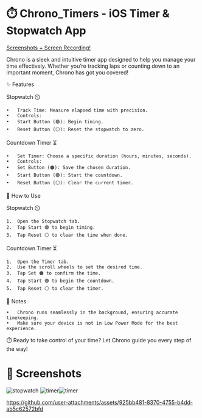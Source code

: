 # ⏱️ Chrono_Timers - iOS Timer & Stopwatch App

[Screenshots + Screen Recording!](#Screenshots)

Chrono is a sleek and intuitive timer app designed to help you manage your time effectively. Whether you’re tracking laps or counting down to an important moment, Chrono has got you covered!

✨ Features

Stopwatch ⏲️

	•	Track Time: Measure elapsed time with precision.
	•	Controls:
	•	Start Button (🟢): Begin timing.
	•	Reset Button (⚪️): Reset the stopwatch to zero.

Countdown Timer ⏳

	•	Set Timer: Choose a specific duration (hours, minutes, seconds).
	•	Controls:
	•	Set Button (🟠): Save the chosen duration.
	•	Start Button (🟢): Start the countdown.
	•	Reset Button (⚪️): Clear the current timer.

📖 How to Use

Stopwatch ⏲️

	1.	Open the Stopwatch tab.
	2.	Tap Start 🟢 to begin timing.
	3.	Tap Reset ⚪️ to clear the time when done.

Countdown Timer ⏳

	1.	Open the Timer tab.
	2.	Use the scroll wheels to set the desired time.
	3.	Tap Set 🟠 to confirm the time.
	4.	Tap Start 🟢 to begin the countdown.
	5.	Tap Reset ⚪️ to clear the timer.

🔔 Notes

	•	Chrono runs seamlessly in the background, ensuring accurate timekeeping.
	•	Make sure your device is not in Low Power Mode for the best experience.

⏱️ Ready to take control of your time? Let Chrono guide you every step of the way!


# 📸 Screenshots

![stopwatch](https://github.com/user-attachments/assets/3abb84fe-2b72-49c5-b37a-e3e0abf99c68)
![timer](images/timer.jpg)![timer](https://github.com/user-attachments/assets/70afeb73-7310-442a-8506-2c88f0e999e3)

https://github.com/user-attachments/assets/925bb481-8370-4755-b4dd-ab5c62572bfd

